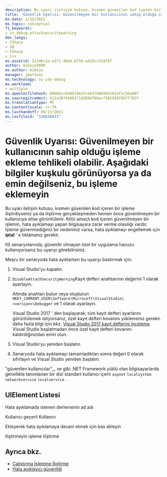 ```yaml
---
description: Bu uyarı iletişim kutusu, kısmen güvenilen kod içeren bir işleme iliştirdiyseniz ya da iliştirme gerçekleşmeden hemen önce güvenilmeyen bir kullanıcıya aitse görüntülenir.
title: 'Güvenlik Uyarısı: Güvenilmeyen bir kullanıcının sahip olduğu işleme ekleme tehlikeli olabilir. Aşağıdaki bilgiler şüpheli görünüyorsa veya emin değilseniz, bu işleme eklemeyin | Microsoft Docs'
ms.date: 1/15/2021
ms.topic: conceptual
f1_keywords:
- vs.debug.attachsecuritywarning
dev_langs:
- CSharp
- VB
- FSharp
- C++
ms.assetid: 52246c1e-a371-40a0-b756-a435cc51876f
author: mikejo5000
ms.author: mikejo
manager: jmartens
ms.technology: vs-ide-debug
ms.workload:
- multiple
ms.openlocfilehash: b0b60cc9a86f0eafce8378865b6161ef1c56a407
ms.sourcegitcommit: b12a38744db371d2894769ecf305585f9577792f
ms.translationtype: MT
ms.contentlocale: tr-TR
ms.lasthandoff: 09/13/2021
ms.locfileid: "126636633"
---
```

# <a name="security-warning-attaching-to-a-process-owned-by-an-untrusted-user-can-be-dangerous-if-the-following-information-looks-suspicious-or-you-are-unsure-do-not-attach-to-this-process"></a>Güvenlik Uyarısı: Güvenilmeyen bir kullanıcının sahip olduğu işleme ekleme tehlikeli olabilir. Aşağıdaki bilgiler kuşkulu görünüyorsa ya da emin değilseniz, bu işleme eklemeyin

Bu uyarı iletişim kutusu, kısmen güvenilen kod içeren bir işleme iliştirdiyseniz ya da iliştirme gerçekleşmeden hemen önce güvenilmeyen bir kullanıcıya aitse görüntülenir. Kötü amaçlı kod içeren güvenilmeyen bir işlemin, hata ayıklamayı yapan bilgisayara zarar verme olasılığı vardır. İşleme güvenmediğiniz bir nedeniniz varsa, hata ayıklamayı engellemek için **iptal** ' e tıklamanız gerekir.

IIS senaryolarında, güvenilir olmayan özel bir uygulama havuzu kullanıyorsanız bu uyarıyı görebilirsiniz.

Meşru bir senaryoda hata ayıklarken bu uyarıyı bastırmak için:

1. Visual Studio’yu kapatın.

1. `DisableAttachSecurityWarning`Kayıt defteri anahtarının değerini 1 olarak ayarlayın.

   Altında anahtarı bulun veya oluşturun `HKEY_CURRENT_USER\Software\Microsoft\VisualStudio\<version>\Debugger` ve 1 olarak ayarlayın.

   Visual Studio 2017 ' den başlayarak, tüm kayıt defteri ayarlarını görüntülemek istiyorsanız, özel kayıt defteri kovanını yüklemeniz gerekir. daha fazla bilgi için bkz. [Visual Studio 2017 kayıt defterini inceleme](https://github.com/microsoft/VSProjectSystem/blob/master/doc/overview/examine_registry.md). Visual Studio başlatmadan önce özel kayıt defteri kovanını kaldırdığınızdan emin olun.

1. Visual Studio’yu yeniden başlatın.

1. Senaryoda hata ayıklamayı tamamladıktan sonra değeri 0 olarak sıfırlayın ve Visual Studio yeniden başlatın.

"güvenilen kullanıcılar",,, ve gibi .NET Framework yüklü olan bilgisayarlarda genellikle tanımlanan bir dizi standart kullanıcı içerir `aspnet` `localsystem` `networkservice` `localservice` .

## <a name="uielement-list"></a>UIElement Listesi

 Hata ayıklamada istenen derlemenin ad adı

 Kullanıcı geçerli Kullanıcı

 Ekleyerek hata ayıklamaya devam etmek için bas ekleyin

 Iliştirmeyin işleme iliştirme

## <a name="see-also"></a>Ayrıca bkz.
- [Çalıştırma İşlemine İliştirme](../debugger/attach-to-running-processes-with-the-visual-studio-debugger.md)
- [Hata ayıklayıcı güvenliği](../debugger/debugger-security.md)
